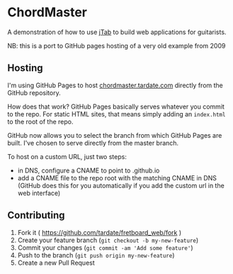 # ChordMaster

A demonstration of how to use [jTab](http://jtab.tardate.com/) to build web applications for guitarists.

NB: this is a port to GitHub pages hosting of a very old example from 2009


## Hosting

I'm using GitHub Pages to host [chordmaster.tardate.com](http://chordmaster.tardate.com) directly from the GitHub repository.

How does that work? GitHub Pages basically serves whatever you commit to the repo.
For static HTML sites, that means simply adding an `index.html` to the root of the repo.

GitHub now allows you to select the branch from which GitHub Pages are built.
I've chosen to serve directly from the master branch.

To host on a custom URL, just two steps:

* in DNS, configure a CNAME to point to <username>.github.io
* add a CNAME file to the repo root with the matching CNAME in DNS (GitHub does this for you automatically if you add the custom url in the web interface)


## Contributing

1. Fork it ( https://github.com/tardate/fretboard_web/fork )
2. Create your feature branch (`git checkout -b my-new-feature`)
3. Commit your changes (`git commit -am 'Add some feature'`)
4. Push to the branch (`git push origin my-new-feature`)
5. Create a new Pull Request
